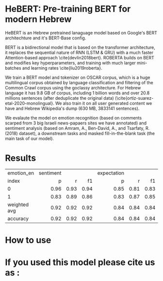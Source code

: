 # HeBERT: Pre-training BERT for modern Hebrew
HeBERT is an Hebrew pretrained lanaguage model based on Google's BERT architechture and it's BERT-Base config. 

BERT is a bidirectional model that is based on the transformer architecture, it replaces the sequential nature of RNN (LSTM & GRU) with a much faster Attention-based approach \cite{devlin2018bert}. ROBERTA builds on BERT and modifies key hyperparameters, and training with much larger mini-batches and learning rates \cite{liu2019roberta}. 

We train a BERT model and tokenizer on OSCAR corpus, which is a huge multilingual corpus obtained by language classification and filtering of the Common Crawl corpus using the goclassy architecture. For Hebrew language it has 9.8 GB of corpus, including 1 billion words and over 20.8 millions sentences (after deduplicate the original data) (\cite{ortiz-suarez-etal-2020-monolingual}. We also train it on all user generated content we have and Hebrew Wikipedia's dump (630 MB, 3833141 sentences).

We evalaute the model on emotion recognition (based on comments scarped from 3 big Israeli news-papaers sites we have annotated) and sentiment analysis (based on Amram, A., Ben-David, A., and Tsarfaty, R. (2018) dataset), a downstream tasks and masked fill-in-the-blank task (the main task of our model).

# Results
|              |           |      |      |             |      |      |       |      |      |       |      |      |      |      |      |          |      |      |         |      |      |         |      |      |       |      |      |
|:-------------|----------:|-----:|-----:|------------:|-----:|-----:|------:|-----:|-----:|------:|-----:|-----:|-----:|-----:|-----:|---------:|-----:|-----:|--------:|-----:|-----:|--------:|-----:|-----:|------:|-----:|-----:|
| emotion\_en  | sentiment |      |      | expectation |      |      | happy |      |      | trust |      |      | fear |      |      | surprise |      |      | sadness |      |      | disgust |      |      | anger |      |      |
| index        |         p |    r |   f1 |           p |    r |   f1 |     p |    r |   f1 |     p |    r |   f1 |    p |    r |   f1 |        p |    r |   f1 |       p |    r |   f1 |       p |    r |   f1 |     p |    r |   f1 |
| 0            |      0.96 | 0.93 | 0.94 |        0.85 | 0.81 | 0.83 |  0.98 | 0.98 | 0.98 |  0.96 | 0.99 | 0.97 | 0.77 | 0.84 | 0.81 |     0.84 | 0.89 | 0.86 |    0.71 | 0.70 | 0.70 |    0.73 | 0.79 | 0.76 |  0.88 | 0.88 | 0.88 |
| 1            |      0.83 | 0.89 | 0.86 |        0.83 | 0.87 | 0.85 |  0.89 | 0.87 | 0.88 |  0.88 | 0.70 | 0.78 | 0.84 | 0.77 | 0.80 |     0.47 | 0.37 | 0.41 |    0.83 | 0.84 | 0.84 |    0.97 | 0.95 | 0.96 |  0.97 | 0.97 | 0.97 |
| weighted avg |      0.92 | 0.92 | 0.92 |        0.84 | 0.84 | 0.84 |  0.97 | 0.97 | 0.97 |  0.95 | 0.95 | 0.95 | 0.81 | 0.80 | 0.80 |     0.76 | 0.78 | 0.77 |    0.79 | 0.79 | 0.79 |    0.93 | 0.93 | 0.93 |  0.95 | 0.95 | 0.95 |
| accuracy     |      0.92 | 0.92 | 0.92 |        0.84 | 0.84 | 0.84 |  0.97 | 0.97 | 0.97 |  0.95 | 0.95 | 0.95 | 0.80 | 0.80 | 0.80 |     0.78 | 0.78 | 0.78 |    0.79 | 0.79 | 0.79 |    0.93 | 0.93 | 0.93 |  0.95 | 0.95 | 0.95 |


# How to use

# If you used this model please cite us as :
